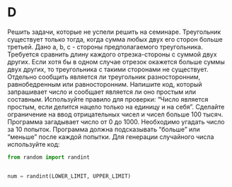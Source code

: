 # D

Решить задачи, которые не успели решить на 
семинаре.
Треугольник существует только тогда, когда 
сумма любых двух его сторон больше третьей. 
Дано a, b, c - стороны предполагаемого 
треугольника. Требуется сравнить длину каждого
отрезка-стороны с суммой двух других. 
Если хотя бы в одном случае отрезок окажется 
больше суммы двух других, то треугольника с 
такими сторонами не существует. Отдельно 
сообщить является ли треугольник разносторонним, равнобедренным или равносторонним.
Напишите код, который запрашивает число и 
сообщает является ли оно простым или составным. Используйте правило для проверки: “Число является простым, если делится нацело только на единицу и на себя”. Сделайте ограничение на ввод отрицательных чисел и чисел больше 100 тысяч.
Программа загадывает число от 0 до 1000. 
Необходимо угадать число за 10 попыток. Программа должна подсказывать “больше” или “меньше” после каждой попытки. Для генерации случайного числа используйте код:

```python
from random import randint


num = randint(LOWER_LIMIT, UPPER_LIMIT)
```
